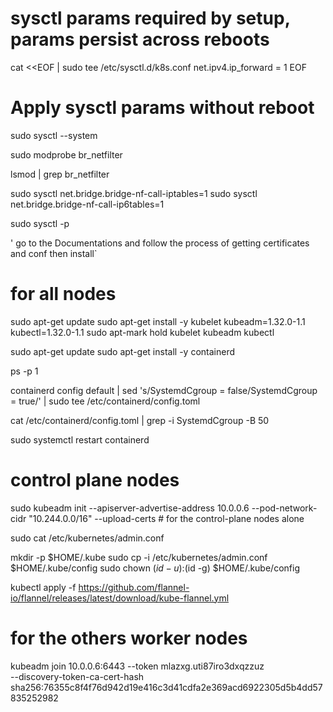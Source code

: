 # sysctl params required by setup, params persist across reboots
cat <<EOF | sudo tee /etc/sysctl.d/k8s.conf
net.ipv4.ip_forward = 1
EOF

# Apply sysctl params without reboot
sudo sysctl --system

sudo modprobe br_netfilter

lsmod | grep br_netfilter

sudo sysctl net.bridge.bridge-nf-call-iptables=1
sudo sysctl net.bridge.bridge-nf-call-ip6tables=1

sudo sysctl -p

' go to the Documentations and follow the process of getting certificates and conf then install`

# for all nodes
sudo apt-get update
sudo apt-get install -y kubelet kubeadm=1.32.0-1.1 kubectl=1.32.0-1.1
sudo apt-mark hold kubelet kubeadm kubectl


sudo apt-get update 
sudo apt-get install -y containerd



ps -p 1

containerd config default | sed 's/SystemdCgroup = false/SystemdCgroup = true/' | sudo tee /etc/containerd/config.toml

cat /etc/containerd/config.toml | grep -i SystemdCgroup -B 50

sudo systemctl restart containerd

# control plane nodes

sudo kubeadm init --apiserver-advertise-address 10.0.0.6 --pod-network-cidr "10.244.0.0/16" --upload-certs  # for the control-plane nodes alone

sudo cat /etc/kubernetes/admin.conf

mkdir -p $HOME/.kube
sudo cp -i /etc/kubernetes/admin.conf $HOME/.kube/config
sudo chown $(id -u):$(id -g) $HOME/.kube/config

kubectl apply -f https://github.com/flannel-io/flannel/releases/latest/download/kube-flannel.yml

# for the others worker nodes
 
kubeadm join 10.0.0.6:6443 --token mlazxg.uti87iro3dxqzzuz \
        --discovery-token-ca-cert-hash sha256:76355c8f4f76d942d19e416c3d41cdfa2e369acd6922305d5b4dd57835252982


